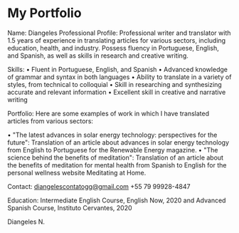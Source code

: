 # My Portfolio

Name: Diangeles
Professional Profile: Professional writer and translator with 1.5 years of experience in translating articles for various sectors, including education, health, and industry. Possess fluency in Portuguese, English, and Spanish, as well as skills in research and creative writing.

Skills:
• Fluent in Portuguese, English, and Spanish
• Advanced knowledge of grammar and syntax in both languages
• Ability to translate in a variety of styles, from technical to colloquial
• Skill in researching and synthesizing accurate and relevant information
• Excellent skill in creative and narrative writing

Portfolio: Here are some examples of work in which I have translated articles from various sectors:

• "The latest advances in solar energy technology: perspectives for the future": Translation of an article about advances in solar energy technology from English to Portuguese for the Renewable Energy magazine.
• "The science behind the benefits of meditation": Translation of an article about the benefits of meditation for mental health from Spanish to English for the personal wellness website Meditating at Home.

Contact: diangelescontatogg@gmail.com
+55 79 99928-4847

Education: Intermediate English Course, English Now, 2020 and Advanced Spanish Course, Instituto Cervantes, 2020

Diangeles N.
